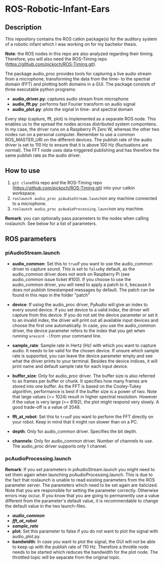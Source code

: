 # ROS-Robotic-Infant-Ears
## Description
This repository contains the ROS catkin package(s) for the auditory system of a robotic infant which I was working on for my bachelor thesis.

**Note**: the ROS nodes in this repo are also analyzed regarding their timing. Therefore, you will also need the ROS-Timing repo (https://github.com/pjckoch/ROS-Timing.git).

The package audio_proc provides tools for capturing a live audio stream from a microphone, transforming the data from the time- to the spectral domain (FFT) and plotting both domains in a GUI. The package consists of three executable python programs:

- **audio_driver.py**: captures audio stream from microphone
- **audio_fft.py**: performs fast Fourier transform on audio signal
- **audio_plot.py**: plots the signal in time- and spectral domain

Every step (capture, fft, plot) is implemented as a separate ROS node. This enables us to the spread the nodes across distributed system compontens. In my case, the driver runs on a Raspberry Pi Zero W, whereas the other two nodes run on a personal computer. Remember to use a common ROS_MASTER_URI on the different devices. The publish rate of the audio driver is set to 110 Hz to ensure that it is above 100 Hz (fluctuations are normal). The FFT node uses data-triggered publishing and has therefore the same publish rate as the audio driver.

## How to use
1. `git clone`this repo and the ROS-Timing repo (https://github.com/pjckoch/ROS-Timing.git) into your catkin workspace.
2. `roslaunch audio_proc piAudioStream.launch`on any machine connected to a microphone.
3. `roslaunch audio_proc pcAudioProcessing.launch`on any machine.

**Remark**: you can optionally pass parameters to the nodes when calling roslaunch. See below for a list of parameters.

## ROS parameters
### piAudioStream.launch
- **audio_common**: Set this to `true`if you want to use the audio_common driver to capture sound. This is set to `false`by default, as the audio_common driver does not work on Raspberry Pi (see audio_common issue ticket #100). If you choose to use the audio_common driver, you will need to apply a patch to it, because it does not publish timestamped messages by default. The patch can be found in this repo in the folder "patch"
- **device**: If using the audio_proc driver, PyAudio will give an index to every sound device. If you set device to a valid index, the driver will capture from this device. If you do not set the device parameter or set it to an invalid index, the driver will print out all available input devices and choose the first one automatically. In case, you use the audio_common driver, the device parameter refers to the index that you get when running `arecord -l`from your command line.
- **sample_rate**: Sample rate in Hertz (Hz) with which you want to capture audio. It needs to be valid for the chosen device. If unsure which sample rate is supported, you can leave the device parameter empty and see what the driver prints to your terminal. Besides the device indices, it will print name and default sample rate for each input device.
- **buffer_size**: Only for audio_proc driver. The buffer size is also referred to as frames per buffer or chunk. It specifies how many frames are stored into one buffer. As the FFT is based on the Cooley-Tukey algorithm, performance is best if the buffer size is a power of two. Note that large values (>= 1024) result in higher spectral resolution. However if the value is very large (>= 8192), the plot might respond very slowly. A good trade-off is a value of 2048.
- **fft_at_robot**: Set this to `true`if you want to perform the FFT directly on your robot. Keep in mind that it might run slower than on a PC.
- **depth**: Only for audio_common driver. Specifies the bit depth.

- **channels**: Only for audio_common driver. Number of channels to use. The audio_proc driver supports only 1 channel.

### pcAudioProcessing.launch
**Remark**: If you set parameters in piAudioStream.launch you might need to set them again when launching pcAudioProcessing.launch. This is due to the fact that roslaunch is unable to read existing parameters from the ROS parameter server. The parameters which need to be set again are italicized. Note that you are responsible for setting the parameter correctly. Otherwise errors may occur. If you know that you are going to permanently use a value different from the parameter's default value, it is recommendable to change the default value in the two launch-files.

- ***audio_common***
- ***fft_at_robot***
- ***sample_rate***
- **plot**: Set this parameter to false if you do not want to plot the signal with audio_plot.py.
- **bandwidth**: In case you want to plot the signal, the GUI will not be able to keep up with the publish rate of 110 Hz. Therefore a throttle node needs to be started which reduces the bandwidth for the plot node. The throttled topic will be separate from the original topic.
